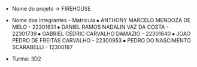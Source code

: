  - Nome do projeto -> FIREHOUSE

 - Nome dos integrantes - Matrícula 
⦁	ANTHONY MARCELO MENDOZA DE MELO - 22301631 
⦁	DANIEL RAMOS NADALIN VAZ DA COSTA - 22301739
⦁	GABRIEL CÉDRIC CARVALHO DAMAZIO - 22301640
⦁	JOAO PEDRO DE FREITAS CARVALHO - 22300953
⦁	PEDRO DO NASCIMENTO SCARABELLI - 12300187

 - Turma: 3D2
